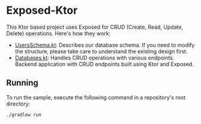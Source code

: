 # Exposed-Ktor

This Ktor based project uses Exposed for CRUD (Create, Read, Update, Delete) operations. Here's how they work:

- [UsersSchema.kt](src/main/kotlin/plugins/UsersSchema.kt): Describes our database schema. If you need to modify the structure, please take care to
  understand the existing design first.
- [Databases.kt](src/main/kotlin/plugins/Databases.kt): Handles CRUD operations with various endpoints.
  Backend application with CRUD endpoints built using Ktor and Exposed.

## Running

To run the sample, execute the following command in a repository's root directory:

```bash
./gradlew run
```
